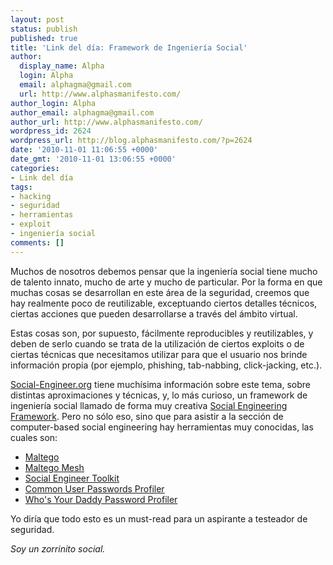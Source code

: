 ```yaml
---
layout: post
status: publish
published: true
title: 'Link del día: Framework de Ingeniería Social'
author:
  display_name: Alpha
  login: Alpha
  email: alphagma@gmail.com
  url: http://www.alphasmanifesto.com/
author_login: Alpha
author_email: alphagma@gmail.com
author_url: http://www.alphasmanifesto.com/
wordpress_id: 2624
wordpress_url: http://blog.alphasmanifesto.com/?p=2624
date: '2010-11-01 11:06:55 +0000'
date_gmt: '2010-11-01 13:06:55 +0000'
categories:
- Link del día
tags:
- hacking
- seguridad
- herramientas
- exploit
- ingeniería social
comments: []
---
```


Muchos de nosotros debemos pensar que la ingeniería social tiene mucho de talento innato, mucho de arte y mucho de particular. Por la forma en que muchas cosas se desarrollan en este área de la seguridad, creemos que hay realmente poco de reutilizable, exceptuando ciertos detalles técnicos, ciertas acciones que pueden desarrollarse a través del ámbito virtual.

Estas cosas son, por supuesto, fácilmente reproducibles y reutilizables, y deben de serlo cuando se trata de la utilización de ciertos exploits o de ciertas técnicas que necesitamos utilizar para que el usuario nos brinde información propia (por ejemplo, phishing, tab-nabbing, click-jacking, etc.).

[Social-Engineer.org](http://www.social-engineer.org/) tiene muchísima información sobre este tema, sobre distintas aproximaciones y técnicas, y, lo más curioso, un framework de ingeniería social llamado de forma muy creativa [Social Engineering Framework](http://www.social-engineer.org/framework/Social_Engineering_Framework). Pero no sólo eso, sino que para asistir a la sección de computer-based social engineering hay herramientas muy conocidas, las cuales son:

- [Maltego](http://www.social-engineer.org/framework/Computer_Based_Social_Engineering_Tools:_Maltego)
- [Maltego Mesh](http://www.social-engineer.org/framework/Computer_Based_Social_Engineering_Tools:_Maltego_Mesh)
- [Social Engineer Toolkit](http://www.social-engineer.org/framework/Computer_Based_Social_Engineering_Tools:_Social_Engineer_Toolkit_(SET))
- [Common User Passwords Profiler](http://www.social-engineer.org/framework/Computer_Based_Social_Engineering_Tools:_Common_User_Passwords_Profiler_(CUPP))
- [Who's Your Daddy Password Profiler](http://www.social-engineer.org/framework/Computer_Based_Social_Engineering_Tools:_Who%27s_Your_Daddy_Password_Profiler_(WYD))

Yo diría que todo esto es un must-read para un aspirante a testeador de seguridad.

_Soy un zorrinito social._
